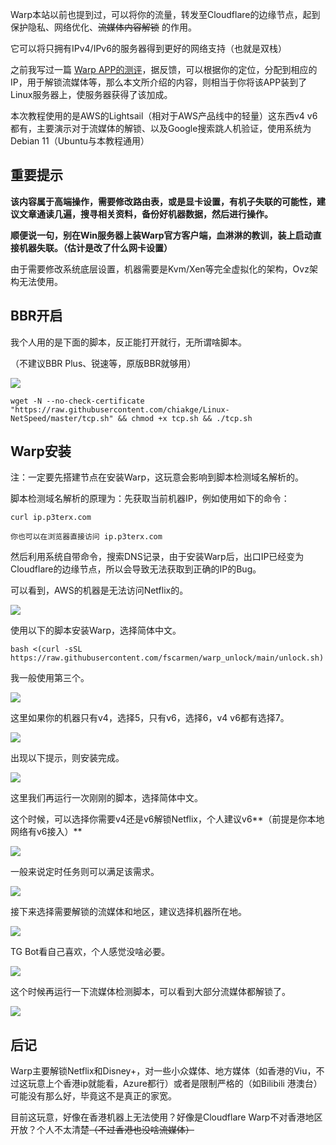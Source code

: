 Warp本站以前也提到过，可以将你的流量，转发至Cloudflare的边缘节点，起到保护隐私、网络优化、~~流媒体内容解锁~~ 的作用。

它可以将只拥有IPv4/IPv6的服务器得到更好的网络支持（也就是双栈）

之前我写过一篇 [Warp APP的测评](https://www.gakiyukr.net/archives/181)，据反馈，可以根据你的定位，分配到相应的IP，用于解锁流媒体等，那么本文所介绍的内容，则相当于你将该APP装到了Linux服务器上，使服务器获得了该加成。

本次教程使用的是AWS的Lightsail（相对于AWS产品线中的轻量）这东西v4 v6都有，主要演示对于流媒体的解锁、以及Google搜索跳人机验证，使用系统为Debian 11（Ubuntu与本教程通用）

## 重要提示

**该内容属于高端操作，需要修改路由表，或是显卡设置，有机子失联的可能性，建议文章通读几遍，搜寻相关资料，备份好机器数据，然后进行操作。**

**顺便说一句，别在Win服务器上装Warp官方客户端，血淋淋的教训，装上启动直接机器失联。（估计是改了什么网卡设置）**

由于需要修改系统底层设置，机器需要是Kvm/Xen等完全虚拟化的架构，Ovz架构无法使用。

## BBR开启

我个人用的是下面的脚本，反正能打开就行，无所谓啥脚本。

（不建议BBR Plus、锐速等，原版BBR就够用）

![](https://s3-jp-ap-3.040407.xyz/oss/photos/Snipaste_12-12_10-04-56.png)

```
wget -N --no-check-certificate "https://raw.githubusercontent.com/chiakge/Linux-NetSpeed/master/tcp.sh" && chmod +x tcp.sh && ./tcp.sh
```

## Warp安装

注：一定要先搭建节点在安装Warp，这玩意会影响到脚本检测域名解析的。

脚本检测域名解析的原理为：先获取当前机器IP，例如使用如下的命令：

```
curl ip.p3terx.com

你也可以在浏览器直接访问 ip.p3terx.com
```

然后利用系统自带命令，搜索DNS记录，由于安装Warp后，出口IP已经变为Cloudflare的边缘节点，所以会导致无法获取到正确的IP的Bug。

可以看到，AWS的机器是无法访问Netflix的。

![](https://s3-jp-ap-3.040407.xyz/oss/photos/Snipaste_12-12_10-27-24.png)

使用以下的脚本安装Warp，选择简体中文。

```
bash <(curl -sSL https://raw.githubusercontent.com/fscarmen/warp_unlock/main/unlock.sh)
```

我一般使用第三个。

![](https://s3-jp-ap-3.040407.xyz/oss/photos/Snipaste_12-12_10-29-09.png)

这里如果你的机器只有v4，选择5，只有v6，选择6，v4 v6都有选择7。

![](https://s3-jp-ap-3.040407.xyz/oss/photos/Snipaste_12-12_10-30-02.png)

出现以下提示，则安装完成。

![](https://s3-jp-ap-3.040407.xyz/oss/photos/Snipaste_12-12_10-31-06.png)

这里我们再运行一次刚刚的脚本，选择简体中文。

这个时候，可以选择你需要v4还是v6解锁Netflix，个人建议v6**（前提是你本地网络有v6接入）**

![](https://s3-jp-ap-3.040407.xyz/oss/photos/Snipaste_12-12_10-33-08.png)

一般来说定时任务则可以满足该需求。

![](https://s3-jp-ap-3.040407.xyz/oss/photos/Snipaste_12-12_10-34-37.png)

接下来选择需要解锁的流媒体和地区，建议选择机器所在地。

![](https://s3-jp-ap-3.040407.xyz/oss/photos/Snipaste_12-12_10-35-13.png)

TG Bot看自己喜欢，个人感觉没啥必要。

![](https://s3-jp-ap-3.040407.xyz/oss/photos/Snipaste_12-12_10-35-47.png)

这个时候再运行一下流媒体检测脚本，可以看到大部分流媒体都解锁了。

![](https://s3-jp-ap-3.040407.xyz/oss/photos/Snipaste_12-12_10-50-25.png)

## 后记

Warp主要解锁Netflix和Disney+，对一些小众媒体、地方媒体（如香港的Viu，不过这玩意上个香港ip就能看，Azure都行）或者是限制严格的（如Bilibili 港澳台）可能没有那么好，毕竟这不是真正的家宽。

目前这玩意，好像在香港机器上无法使用？好像是Cloudflare Warp不对香港地区开放？个人不太清楚~~（不过香港也没啥流媒体）~~


